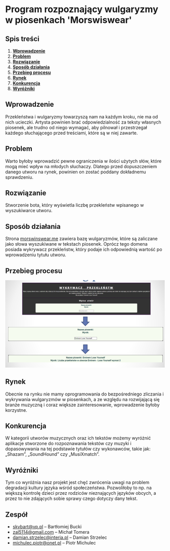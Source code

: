 # Program rozpoznający wulgaryzmy w piosenkach 'Morswiswear'
## Spis treści
1. **[Wprowadzenie](https://github.com/MorswinyIT/Morswinswear#wprowadzenie)**
2. **[Problem](https://github.com/MorswinyIT/Morswinswear#problem)**
3. **[Rozwiązanie](https://github.com/MorswinyIT/Morswinswear#rozwi%C4%85zanie)**
4. **[Sposób działania](https://github.com/MorswinyIT/Morswinswear#spos%C3%B3b-dzia%C5%82ania)**
5. **[Przebieg procesu](https://github.com/MorswinyIT/Morswinswear#przebieg-procesu)**
6. **[Rynek](https://github.com/MorswinyIT/Morswinswear#rynek)**
7. **[Konkurencja](https://github.com/MorswinyIT/Morswinswear#konkurencja)**
8. **[Wyróżniki](https://github.com/MorswinyIT/Morswinswear#wyr%C3%B3%C5%BCniki)**
## Wprowadzenie
Przekleństwa i wulgaryzmy towarzyszą nam na każdym kroku, nie ma od nich ucieczki. Artysta powinien brać odpowiedzialność za teksty własnych piosenek, ale trudno od niego wymagać, aby pilnował i przestrzegał każdego słuchającego przed treściami, które są w niej zawarte.
## Problem
Warto byłoby wprowadzić pewne ograniczenia w ilości użytych słów, które mogą mieć wpływ na młodych słuchaczy. Dlatego przed dopuszczeniem danego utworu na rynek, powinien on zostać poddany dokładnemu sprawdzeniu.
## Rozwiązanie
Stworzenie bota, który wyświetla liczbę przekleństw wpisanego w wyszukiwarce utworu.
## Sposób działania
Strona [morswinswear.me](http://www.morswinswear.me/) zawiera bazę wulgaryzmów, które są zaliczane jako słowa wyszukiwane w tekstach piosenek. Oprócz tego domena posiada wykrywacz przekleństw, który podaje ich odpowiednią wartość po wprowadzeniu tytułu utworu.
## Przebieg procesu
![alt text](https://github.com/MorswinyIT/Morswinswear/blob/master/przebieg.png)
## Rynek
Obecnie na rynku nie mamy oprogramowania do bezpośredniego zliczania i wykrywania wulgaryzmów w piosenkach, a ze względu na rozwijającą się branże muzyczną i coraz większe zainteresowanie, wprowadzenie byłoby korzystne. 
## Konkurencja
W kategorii utworów muzycznych oraz ich tekstów możemy wyróżnić aplikacje stworzone do rozpoznawania tekstów czy muzyki i dopasowywania na tej podstawie tytułów czy wykonawców, takie jak: „Shazam”, „SoundHound” czy „MusiXmatch”.
## Wyróżniki
Tym co wyróżnia nasz projekt jest chęć zwrócenia uwagi na problem degradacji kultury języka wśród społeczeństwa. Pozwoliłoby to np. na większą kontrolę dzieci przez rodziców nieznających języków obcych, a przez to nie zdających sobie sprawy czego dotyczy dany tekst. 
## Zespół
* skybart@vp.pl – Bartłomiej Bucki
* zal5114@gmail.com – Michał Tomera
* damian.strzelec@interia.pl – Damian Strzelec
* michulec.piotr@onet.pl – Piotr Michulec
